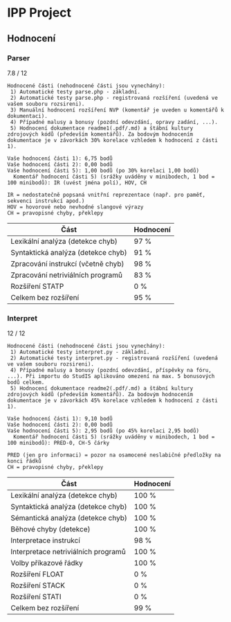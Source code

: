# IPP Project

## Hodnocení

### Parser

7.8 / 12

```
Hodnocené části (nehodnocené části jsou vynechány):
 1) Automatické testy parse.php - základní.
 2) Automatické testy parse.php - registrovaná rozšíření (uvedená ve vašem souboru rozsireni).
 3) Manuální hodnocení rozšíření NVP (komentář je uveden u komentářů k dokumentaci).
 4) Případné malusy a bonusy (pozdní odevzdání, opravy zadání, ...).
 5) Hodnocení dokumentace readme1(.pdf/.md) a štábní kultury zdrojových kódů (především komentářů). Za bodovým hodnocením dokumentace je v závorkách 30% korelace vzhledem k hodnocení z části 1).
```

```
Vaše hodnocení části 1): 6,75 bodů
Vaše hodnocení části 2): 0,00 bodů
Vaše hodnocení části 5): 1,00 bodů (po 30% korelaci 1,00 bodů)
  Komentář hodnocení části 5) (srážky uváděny v minibodech, 1 bod = 100 minibodů): IR (uvést jména polí), HOV, CH
```

```
IR = nedostatečně popsaná vnitřní reprezentace (např. pro paměť, sekvenci instrukcí apod.)
HOV = hovorové nebo nevhodné slangové výrazy
CH = pravopisné chyby, překlepy
```

| Část                               | Hodnocení |
|------------------------------------|------|
| Lexikální analýza (detekce chyb)   | 97 % |
| Syntaktická analýza (detekce chyb) | 91 % |
| Zpracování instrukcí (včetně chyb) | 98 % |
| Zpracování netriviálních programů  | 83 % |
| Rozšíření STATP                    | 0 %  |
| Celkem bez rozšíření               | 95 % |

### Interpret

12 / 12

```
Hodnocené části (nehodnocené části jsou vynechány):
 1) Automatické testy interpret.py - základní.
 2) Automatické testy interpret.py - registrovaná rozšíření (uvedená ve vašem souboru rozsireni).
 4) Případné malusy a bonusy (pozdní odevzdání, příspěvky na fóru, ...). Při importu do StudIS aplikováno omezení na max. 5 bonusových bodů celkem.
 5) Hodnocení dokumentace readme2(.pdf/.md) a štábní kultury zdrojových kódů (především komentářů). Za bodovým hodnocením dokumentace je v závorkách 45% korelace vzhledem k hodnocení z části 1).
```

```
Vaše hodnocení části 1): 9,10 bodů
Vaše hodnocení části 2): 0,00 bodů
Vaše hodnocení části 5): 2,95 bodů (po 45% korelaci 2,95 bodů)
  Komentář hodnocení části 5) (srážky uváděny v minibodech, 1 bod = 100 minibodů): PRED-0, CH-5 čárky
```

```
PRED (jen pro informaci) = pozor na osamocené neslabičné předložky na konci řádků
CH = pravopisné chyby, překlepy
```

| Část                                | Hodnocení |
|-------------------------------------|------|
| Lexikální analýza (detekce chyb)    | 100 % |
| Syntaktická analýza (detekce chyb)  | 100 % |
| Sémantická analýza (detekce chyb)   | 100 % |
| Běhové chyby (detekce)              | 100 % |
| Interpretace instrukcí              | 98 %  |
| Interpretace netriviálních programů | 100 % |
| Volby příkazové řádky               | 100 % |
| Rozšíření FLOAT                     | 0 %   |
| Rozšíření STACK                     | 0 %   |
| Rozšíření STATI                     | 0 %   |
| Celkem bez rozšíření                | 99 %  |

